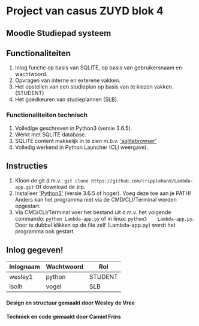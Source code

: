 # Project van casus ZUYD blok 4 
## Moodle Studiepad systeem


## Functionaliteiten
1. Inlog functie op basis van SQLITE, op basis van gebruikersnaam en wachtwoord.
2. Opvragen van interne en exterene vakken.
3. Het opstellen van een studieplan op basis van te kiezen vakken. (STUDENT)
4. Het goedkeuren van studieplannen (SLB).

### Functionaliteiten technisch
1. Volledige geschreven in Python3 (versie 3.6.5).
2. Werkt met SQLITE database.
3. SQLITE content makkelijk in te zien m.b.v. ['sqlitebrowser'](https://sqlitebrowser.org/)
4. Volledig werkend in Python Launcher (CLI weergave).

## Instructies
1. Kloon de git d.m.v.: `git clone https://github.com/cripplehand/Lambda-app.git`
   Of download de zip.
2. Installeer ['Python3'](https://www.python.org/downloads/release/python-365/) (versie 3.6.5 of hoger).
   Voeg deze toe aan je PATH! Anders kan het programma niet via de CMD/CLI/Terminal worden opgestart.
3. Via CMD/CLI/Terminal voer het bestand uit d.m.v. het volgende commando: `python Lambda-app.py` of in linux: `python3    Lambda-app.py`.
   Door te dubbel klikken op de file zelf (Lambda-app.py) wordt het programma ook gestart.
   
## Inlog gegeven!
| Inlognaam | Wachtwoord | Rol     |
|-----------|------------|---------|
| wesley1   | python     | STUDENT |
| isolh     | vogel      | SLB     |


#### Design en structuur gemaakt door Wesley de Vree
#### Techniek en code gemaakt door Camiel Frins